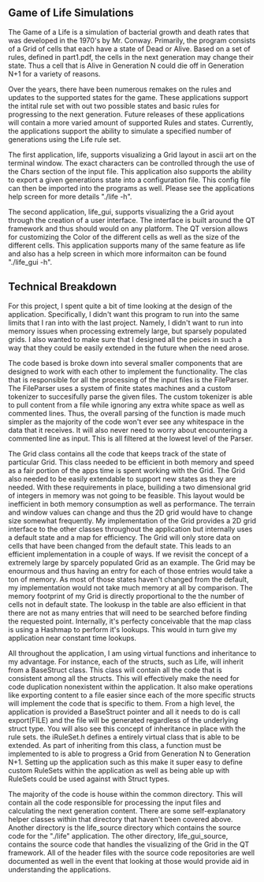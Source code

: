 Game of Life Simulations
------------------------------------------------------------
The Game of a Life is a simulation of bacterial growth and death rates
that was developed in the 1970's by Mr. Conway. Primarily, the program
consists of a Grid of cells that each have a state of Dead or Alive.
Based on a set of rules, defined in part1.pdf, the cells in the next
generation may change their state. Thus a cell that is Alive in Generation
N could die off in Generation N+1 for a variety of reasons.

Over the years, there have been numerous remakes on the rules and updates
to the supported states for the game. These applications support the intital
rule set with out two possible states and basic rules for progressing to the
next generation. Future releases of these applications will contain a more
varied amount of supported Rules and states. Currently, the applications support
the ability to simulate a specified number of generations using the Life rule set.

The first application, life, supports visualizing a Grid layout in ascii art
on the terminal window. The exact characters can be controlled through the use
of the Chars section of the input file. This application also supports the ability
to export a given generations state into a configuration file. This config file
can then be imported into the programs as well. Please see the applications help
screen for more details "./life -h".

The second application, life_gui, supports visualizing the a Grid ayout through
the creation of a user interface. The interface is built around the QT framework
and thus should would on any platform. The QT version allows for customizing the
Color of the different cells as well as the size of the different cells. This
application supports many of the same feature as life and also has a help screen
in which more informaiton can be found "./life_gui -h".

Technical Breakdown
--------------------------------------------------------------------
For this project, I spent quite a bit of time looking at the design
of the application. Specifically, I didn't want this program to run into
the same limits that I ran into with the last project. Namely, I didn't want
to run into memory issues when processing extremely large, but sparsely populated
grids. I also wanted to make sure that I designed all the peices in such a
way that they could be easily extended in the future when the need arose.

The code based is broke down into several smaller components that are designed
to work with each other to implement the functionality. The clas that is responsible
for all the processing of the input files is the FileParser. The FileParser uses
a system of finite states machines and a custom tokenizer to succesifully parse the 
given files. The custom tokenizer is able to pull content from a file while ignoring
any extra white space as well as commented lines. Thus, the overall parsing of the 
function is made much simpler as the majority of the code won't ever see any whitespace
in the data that it receives. It will also never need to worry about encountering a 
commented line as input. This is all filtered at the lowest level of the Parser.

The Grid class contains all the code that keeps track of the state of particular Grid.
This class needed to be efficient in both memory and speed as a fair portion of the apps
time is spent working with the Grid. The Grid also needed to be easily extendable to 
support new states as they are needed. With these requirements in place, builiding a 
two dimensional grid of integers in memory was not going to be feasible. This layout 
would be inefficient in both memory consumption as well as performance. The terrain and
window values can change and thus the 2D grid would have to change size somewhat frequently.
My implementation of the Grid provides a 2D grid interface to the other classes throughout
the application but internally uses a default state and a map for efficiency. The Grid
will only store data on cells that have been changed from the default state. This leads to 
an efficient implementation in a couple of ways. If we revisit the concept of a extremely large
by sparcely populated Grid as an example. The Grid may be enourmous and thus having an 
entry for each of those entries would take a ton of memory. As most of those states haven't
changed from the default, my implementation would not take much memory at all by comparison.
The memory footprint of my Grid is directly proportional to the the number of cells
not in default state. The lookusp in the table are also efficient in that there are 
not as many entries that will need to be searched before finding the requested point. Internally,
it's perfecty conceivable that the map class is using a Hashmap to perform it's lookups. This
would in turn give my application near constant time lookups.

All throughout the application, I am using virtual functions and inheritance to my advantage.
For instance, each of the structs, such as Life, will inherit from a BaseStruct class. This class
will contain all the code that is consistent among all the structs. This will effectively make
the need for code duplication nonexistent within the application. It also make operations like
exporting content to a file easier since each of the more specific structs will implement the
code that is specific to them. From a high level, the application is provided a BaseStruct pointer
and all it needs to do is call export(FILE) and the file will be generated regardless of the underlying
struct type. You will also see this concept of inheritance in place with the rule sets. the iRuleSet.h
defines a entirely virtual class that is able to be extended. As part of inheriting from this class, 
a function must be implemented to is able to progress a Grid from Generation N to Generation N+1.
Setting up the application such as this make it super easy to define custom RuleSets within the 
application as well as being able up with RuleSets could be used against with Struct types.

The majority of the code is house within the common directory. This will contain all the code responsible for 
processing the input files and calculating the next generation content. There are some self-explanatory
helper classes within that directory that haven't been covered above. Another directory is the life_source directory
which contains the source code for the "./life" application. The other directory, life_gui_source, contains
the source code that handles the visualizing of the Grid in the QT framework. All of the header files with the 
source code repositories are well documented as well in the event that looking at those would provide aid in understanding
the applications.
